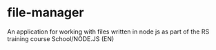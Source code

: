 # file-manager
An application for working with files written in node js as part of the RS training course School/NODE.JS (EN)
